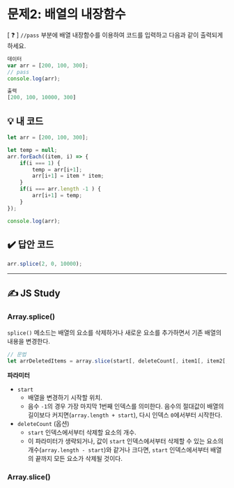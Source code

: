 # 문제2: 배열의 내장함수

[ ❓ ] `//pass` 부분에 배열 내장함수를 이용하여 코드를 입력하고 다음과 같이 출력되게 하세요.

```js
데이터 
var arr = [200, 100, 300];
// pass
console.log(arr);

출력
[200, 100, 10000, 300]
```

## 💡 내 코드
```js
let arr = [200, 100, 300];

let temp = null;
arr.forEach((item, i) => {
	if(i === 1) {
		temp = arr[i+1];
		arr[i+1] = item * item;
	} 
	if(i === arr.length -1 ) {
		arr[i+1] = temp;
	}
});

console.log(arr);
```


## ✔️ 답안 코드 
```js
arr.splice(2, 0, 10000);
```


---
## ✍️ JS Study

### Array.splice()
`splice()` 메소드는 배열의 요소를 삭제하거나 새로운 요소를 추가하면서 기존 배열의 내용을 변경한다. 

```js
// 문법
let arrDeletedItems = array.slice(start[, deleteCount[, item1[, item2[, ...]]]]);
```

**파라미터**
- `start`
  - 배열을 변경하기 시작할 위치.
  - 음수 `-1`의 경우 가장 마지막 1번째 인덱스를 의미한다. 음수의 절대값이 배열의 길이보다 커지면(`array.length + start`), 다시 인덱스 `0`에서부터 시작한다. 
- `deleteCount` (옵션)
  - `start` 인덱스에서부터 삭제할 요소의 개수.
  - 이 파라미터가 생략되거나, 값이 `start` 인덱스에서부터 삭제할 수 있는 요소의 개수(`array.length - start`)와 같거나 크다면, `start` 인덱스에서부터 배열의 끝까지 모든 요소가 삭제될 것이다. 


### Array.slice()

